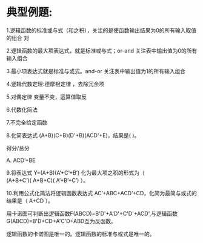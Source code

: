 

# 典型例题:
1.逻辑函数的标准或与式（和之积），关注的是使函数输出结果为0的所有输入取值的组合  对

2.逻辑函数的最大项表达式，就是标准或与式；or-and  关注表中输出值为0的所有输入组合

3.最小项表达式就是标准与或式。and-or 关注表中输出值为1的所有输入组合

4.逻辑代数定理:德摩根定律 ，去除冗余项

5.对偶定律  变量不变，运算值取反

6.代数化简法 

7.不完全给定函数

8.化简表达式 (A+B)(C+B)(D'+B)(ACD'+E)，结果是(    )。

得分/总分

A.
ACD’+BE

9.将表达式 Y=(A+B)(A’+C’+B’) 化为最大项之积的形式为（  
(A+B+C’)( A+B+C)( A’+B’+C’) ）。

10.利用公式化简法将逻辑函数表达式 AC’+ABC+ACD’+CD，化简为最简与或式的结果是（  A+CD ）。



用卡诺图可判断出逻辑函数F(ABCD)=B'D'+A'D'+C'D'+ACD',与逻辑函数G(ABCD)=B'D+CD+A'C'D+ABD互为反函数。

逻辑函数的卡诺图是唯一的。逻辑函数的标准与或式是唯一的。

